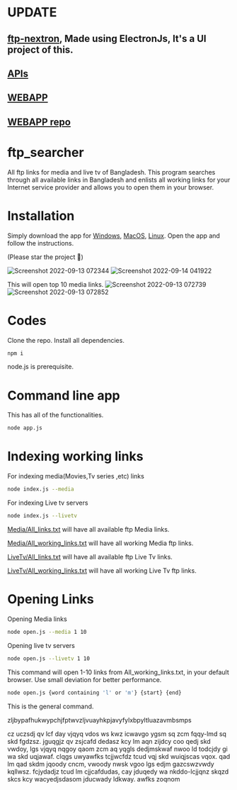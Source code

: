 # UPDATE
## [ftp-nextron](https://github.com/Sourav9063/ftp-nextron), Made using ElectronJs, It's a UI project of this.
## [APIs](https://sourav9063.github.io/ftp-nextron/)
## [WEBAPP](https://searchftp.vercel.app/)
## [WEBAPP repo](https://github.com/Sourav9063/watchtogether)
# ftp_searcher
All ftp links for media and live tv of Bangladesh. This program searches through all available links in Bangladesh and enlists all working links for your Internet service provider and allows you to open them in your browser.
# Installation

Simply download the app for [Windows](https://github.com/Sourav9063/ftp_searcher/releases/download/1.0.0/app-win.exe), [MacOS](https://github.com/Sourav9063/ftp_searcher/releases/download/1.0.0/app-macos), [Linux](https://github.com/Sourav9063/ftp_searcher/releases/download/1.0.0/app-linux).
Open the app and follow the instructions.

(Please star the project 🌟)

![Screenshot 2022-09-13 072344](https://user-images.githubusercontent.com/53114581/189786873-ea7be633-87a7-4c7c-a202-c83e636441be.jpg)
![Screenshot 2022-09-14 041922](https://user-images.githubusercontent.com/53114581/190019523-8446eb43-4751-446c-8505-547fe58f3ff6.jpg)

This will open top 10 media links.
![Screenshot 2022-09-13 072739](https://user-images.githubusercontent.com/53114581/189787231-a537025f-8f4a-4f68-acd5-64ef24dfec21.jpg)
![Screenshot 2022-09-13 072852](https://user-images.githubusercontent.com/53114581/189787355-fe77adf2-8f67-4792-abed-af7fb61b99c2.jpg)

# Codes

Clone the repo. Install all dependencies.
```bash
npm i
```
node.js is prerequisite.
# Command line app
This has all of the functionalities.
```bash
node app.js
```

# Indexing working links
For indexing media(Movies,Tv series ,etc) links
```bash
node index.js --media
```
For indexing Live tv servers
```bash
node index.js --livetv
```

[Media/All_links.txt](https://github.com/Sourav9063/ftp_searcher/blob/main/Media/All_links.txt) will have all available ftp Media links.

[Media/All_working_links.txt](https://github.com/Sourav9063/ftp_searcher/blob/main/Media/All_working_links.txt) will have all working Media ftp links.

[LiveTv/All_links.txt](https://github.com/Sourav9063/ftp_searcher/blob/main/LiveTV/All_links.txt) will have all available ftp Live Tv links.

[LiveTv/All_working_links.txt](https://github.com/Sourav9063/ftp_searcher/blob/main/LiveTV/All_working_links.txt) will have all working Live Tv ftp links.

# Opening Links
Opening Media links
```bash
node open.js --media 1 10
```
Opening live tv servers
```bash
node open.js --livetv 1 10
```
This command will open 1-10 links from All_working_links.txt, in your default browser. Use small deviation for better performance.

```bash
node open.js {word containing 'l' or 'm'} {start} {end}
```
This is the general command.

zljbypafhukwypchjfptwvzljvuayhkpjavyfylxbpyltluazavmbsmps


cz uczsdj qv lcf day vjqyq vdos ws kwz icwavgo ygsm sq zcm fqqy-lmd sq skd fgdzsz.  jguqgjz qv zsjcafd dedasz kcy lm aqn zijdcy coo qedj skd vwdoy, lgs vjqyq nqgoy qaom zcm aq  yqgls dedjmskwaf nwoo ld todcjdy gi wa skd uqjawaf. clqgs uwyawfks tcjjwcfdz tcud vqj skd  wuiqjscas vqox. qad lm qad skdm jqoody cncm, vwoody nwsk vgoo lgs edjm gazcswzvwdy  kqllwsz. fcjydadjz tcud lm cjjcafdudas, cay jduqedy wa nkddo-lcjjqnz skqzd skcs kcy  wacyedjsdasom jducwady ldkway. awfks zoqnom
